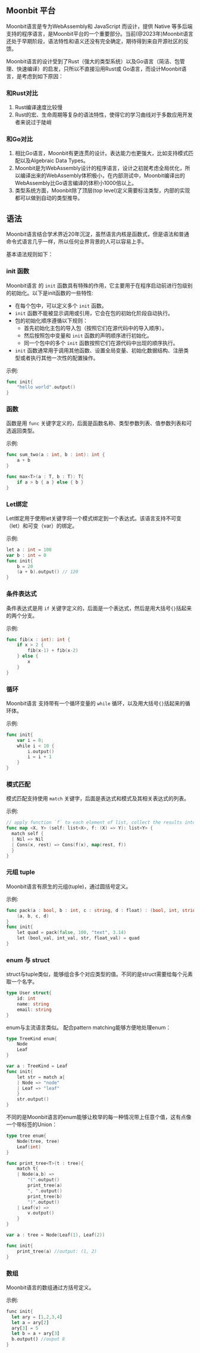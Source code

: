 ## Moonbit 平台

Moonbit语言是专为WebAssembly和 JavaScript 而设计，提供 Native 等多后端支持的程序语言，是Moonbit平台的一个重要部分。当前(@2023年)Moonbit语言还处于早期阶段，语法特性和语义还没有完全确定，期待得到来自开源社区的反馈。

Moonbit语言的设计受到了Rust（强大的类型系统）以及Go语言（简洁、包管理、快速编译）的启发，只所以不直接沿用Rust或 Go语言，而设计Moonbit语言，是考虑到如下原因：

### 和Rust对比
1. Rust编译速度比较慢
2. Rust的宏、生命周期等复杂的语法特性，使得它的学习曲线对于多数应用开发者来说过于陡峭

### 和Go对比
1. 相比Go语言，Moonbit有更连贯的设计。表达能力也更强大，比如支持模式匹配以及Algebraic Data Types。
2. Moonbit是为WebAssembly设计的程序语言，设计之初就考虑全局优化，所以编译出来的WebAssembly体积极小，在内部测试中，Moonbit编译出的WebAssembly比Go语言编译的体积小1000倍以上。
3. 类型系统方面，Moonbit除了顶层(top level)定义需要标注类型，内部的实现都可以做到自动的类型推导。


## 语法

Moonbit语言结合学术界近20年沉淀，虽然语言内核是函数式，但是语法和普通命令式语言几乎一样，所以任何业界背景的人可以容易上手。

基本语法规则如下：

### init 函数
Moonbit语言 的 `init` 函数具有特殊的作用，它主要用于在程序启动前进行包级别的初始化。以下是init函数的一些特性:

- 在每个包中，可以定义多个 `init` 函数。
- `init` 函数不能被显示调用或引用，它会在包的初始化阶段自动执行。
- 包的初始化顺序遵循以下规则：
  - 首先初始化主包的导入包（按照它们在源代码中的导入顺序）。
  - 然后按照包中变量和 `init` 函数的声明顺序进行初始化。
  - 同一个包中的多个 `init` 函数按照它们在源代码中出现的顺序执行。
- `init` 函数通常用于调用其他函数、设置全局变量、初始化数据结构、注册类型或者执行其他一次性的配置操作。

示例:

```go
func init{
    "hello world".output()
}
```

### 函数

函数是用 `func` 关键字定义的，后面是函数名称、类型参数列表、值参数列表和可选返回类型。

示例:

```go
func sum_two(a : int, b : int): int {
    a + b
}

func max<T>(a : T, b : T): T{
    if a > b { a } else { b }
}
```

### Let绑定
Let绑定用于使用let关键字将一个模式绑定到一个表达式。该语言支持不可变（let）和可变（var）的绑定。

示例:

```go
let a : int = 100
var b : int = 0
func init{
    b = 20
    (a + b).output() // 120
}
```

### 条件表达式
条件表达式是用 `if` 关键字定义的，后面是一个表达式，然后是用大括号`{}`括起来的两个分支。

示例:

```go
func fib(x : int): int {
    if x > 2 { 
        fib(x-1) + fib(x-2) 
    } else {
        x
    }
}
```

### 循环
Moonbit语言 支持带有一个循环变量的 `while` 循环，以及用大括号`{}`括起来的循环体。

示例:

```go
func init{
    var i = 0;
    while i < 10 {
        i.output()
        i = i + 1
    }
}
```

### 模式匹配
模式匹配支持使用 `match` 关键字，后面是表达式和模式及其相关表达式的列表。

示例:

```go
// apply function `f` to each element of list, collect the results into a new list.
func map <X, Y> (self: list<X>, f: (X) => Y): list<Y> {
  match self {
  | Nil => Nil
  | Cons(x, rest) => Cons(f(x), map(rest, f))
  }
}
```

### 元组 tuple
Moonbit语言有原生的元组(tuple)，通过圆括号定义。

示例:

```go
func pack(a : bool, b : int, c : string, d : float) : (bool, int, string, float) {
    (a, b, c, d)
}
func init{
    let quad = pack(false, 100, "text", 3.14)
    let (bool_val, int_val, str, float_val) = quad
}
```

### enum 与 struct

struct与tuple类似，能够组合多个对应类型的值。不同的是struct需要给每个元素取一个名字。

```go
type User struct{
    id: int
    name: string
    email: string
}
```

enum与主流语言类似。 配合pattern matching能够方便地处理enum：

```go
type TreeKind enum{
    Node
    Leaf
}

var a : TreeKind = Leaf
func init{
    let str = match a{
    | Node => "node"
    | Leaf => "leaf"
    }
    str.output()
}
```

不同的是Moonbit语言的enum能够让枚举的每一种情况带上任意个值，这有点像一个带标签的Union：

```go
type tree enum{
    Node(tree, tree)
    Leaf(int)
}

func print_tree<T>(t : tree){
    match t{
    | Node(a,b) => 
        "(".output()
        print_tree(a)
        ", ".output()
        print_tree(b)
        ")".output()
    | Leaf(v) => 
        v.output()
    }
}

var a : tree = Node(Leaf(1), Leaf(2))

func init{
    print_tree(a) //output: (1, 2)
}
```


### 数组
Moonbit语言的数组通过方括号定义。

示例:

```rust
func init{
  let ary = [1,2,3,4]
  let a = ary[2]
  ary[3] = 5
  let b = a + ary[3]
  b.output() //ouput 8
}
```

